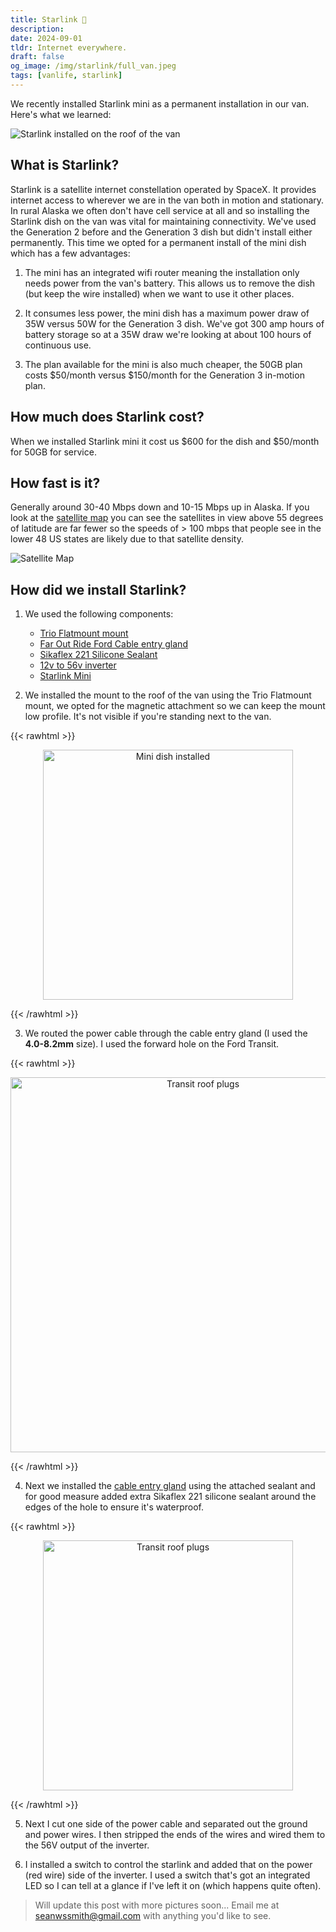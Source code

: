 ```yaml
---
title: Starlink 📡
description:
date: 2024-09-01
tldr: Internet everywhere. 
draft: false
og_image: /img/starlink/full_van.jpeg
tags: [vanlife, starlink]
---
```


We recently installed Starlink mini as a permanent installation in our van. Here's what we learned:

![Starlink installed on the roof of the van](/img/starlink/full_van.jpeg)

## What is Starlink?

Starlink is a satellite internet constellation operated by SpaceX. It provides internet access to wherever we are in the van both in motion and stationary. In rural Alaska we often don't have cell service at all and so installing the Starlink dish on the van was vital for maintaining connectivity. We've used the Generation 2 before and the Generation 3 dish but didn't install either permanently. This time we opted for a permanent install of the mini dish which has a few advantages:

1. The mini has an integrated wifi router meaning the installation only needs power from the van's battery. This allows us to remove the dish (but keep the wire installed) when we want to use it other places.

2. It consumes less power, the mini dish has a maximum power draw of 35W versus 50W for the Generation 3 dish. We've got 300 amp hours of battery storage so at a 35W draw we're looking at about 100 hours of continuous use.

3. The plan available for the mini is also much cheaper, the 50GB plan costs $50/month versus $150/month for the Generation 3 in-motion plan.

## How much does Starlink cost?

When we installed Starlink mini it cost us $600 for the dish and $50/month for 50GB for service.

## How fast is it?

Generally around 30-40 Mbps down and 10-15 Mbps up in Alaska. If you look at the [satellite map](https://satellitemap.space/) you can see the satellites in view above 55 degrees of latitude are far fewer so the speeds of > 100 mbps that people see in the lower 48 US states are likely due to that satellite density.

![Satellite Map](/img/starlink/satellites_map.png)

## How did we install Starlink?

1. We used the following components:
    - [Trio Flatmount mount](https://www.trioflatmount.com/shop/p/miniflatmount)
    - [Far Out Ride Ford Cable entry gland](https://faroutride.com/product/cable-entry-pad/) 
    - [Sikaflex 221 Silicone Sealant](https://www.amazon.com/dp/B000F21SBS)
    - [12v to 56v inverter](https://www.amazon.com/dp/B07ZJZ8Z1D)
    - [Starlink Mini](https://www.starlink.com/mini)

2. We installed the mount to the roof of the van using the Trio Flatmount mount, we opted for the magnetic attachment so we can keep the mount low profile. It's not visible if you're standing next to the van.

{{< rawhtml >}}
<p align="center">
    <img src='/img/starlink/installed.jpeg' alt='Mini dish installed' style='border: 0px;' width='400px' />
</p>
{{< /rawhtml >}}
 
3. We routed the power cable through the cable entry gland (I used the **4.0-8.2mm** size). I used the forward hole on the Ford Transit.

{{< rawhtml >}}
<p align="center">
    <img src='/img/starlink/transit_roof_plugs.jpeg' alt='Transit roof plugs' style='border: 0px;' width='600px' />
</p>
{{< /rawhtml >}}

4. Next we installed the [cable entry gland](https://faroutride.com/product/cable-entry-pad/) using the attached sealant and for good measure added extra Sikaflex 221 silicone sealant around the edges of the hole to ensure it's waterproof.

{{< rawhtml >}}
<p align="center">
    <img src='/img/starlink/cable_entry_gland.jpeg' alt='Transit roof plugs' style='border: 0px;' width='400px' />
</p>
{{< /rawhtml >}}

5. Next I cut one side of the power cable and separated out the ground and power wires. I then stripped the ends of the wires and wired them to the 56V output of the inverter.

6. I installed a switch to control the starlink and added that on the power (red wire) side of the inverter. I used a switch that's got an integrated LED so I can tell at a glance if I've left it on (which happens quite often).

> Will update this post with more pictures soon... Email me at seanwssmith@gmail.com with anything you'd like to see.






